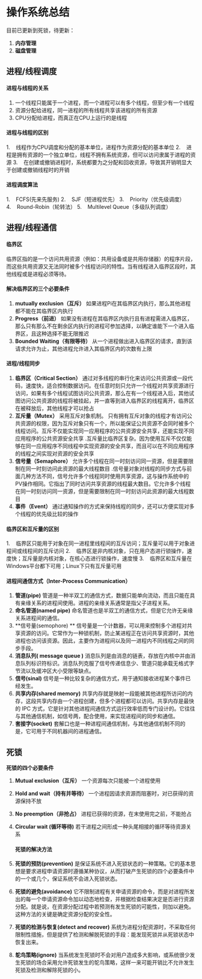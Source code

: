 # 操作系统总结

目前已更新到死锁，待更新：

1. **内存管理**
2. **磁盘管理**

## 进程/线程调度

#### 进程与线程的关系

1. 一个线程只能属于一个进程，而一个进程可以有多个线程，但至少有一个线程
2. 资源分配给进程，同一进程的所有线程共享该进程的所有资源
3. CPU分配给进程，而真正在CPU上运行的是线程

#### 进程与线程的区别

1.    线程作为CPU调度和分配的基本单位，进程作为资源分配的基本单位
2.    进程是拥有资源的一个独立单位，线程不拥有系统资源，但可以访问隶属于进程的资源
3.    在创建或撤销进程时，系统都要为之分配和回收资源，导致其开销明显大于创建或撤销线程时的开销

#### 进程调度算法

1.    FCFS(先来先服务)
2.    SJF（短进程优先）
3.    Priority（优先级调度）
4.    Round-Robin（轮转法）
5.    Multilevel Queue（多级队列调度）


## 进程/线程通信

#### 临界区

临界区指的是一个访问共用资源（例如：共用设备或是共用存储器）的程序片段，而这些共用资源又无法同时被多个线程访问的特性。当有线程进入临界区段时，其他线程或是进程必须等待。
#### 解决临界区的三个必要条件

1. **mutually exclusion（互斥）**
   如果进程Pi在其临界区内执行，那么其他进程都不能在其临界区内执行
2. **Progress（前进）**
   如果没有进程在其临界区内执行且有进程需进入临界区，那么只有那么不在剩余区内执行的进程可参加选择，以确定谁能下一个进入临界区，且这种选择不能无限推迟
3. **Bounded Waiting（有限等待）**
   从一个进程做出进入临界区的请求，直到该请求允许为止，其他进程允许进入其临界区内的次数有上限
#### 进程/线程同步

1. **临界区（Critical Section）**
   通过对多线程的串行化来访问公共资源或一段代码，速度快，适合控制数据访问。在任意时刻只允许一个线程对共享资源进行访问，如果有多个线程试图访问公共资源，那么在有一个线程进入后，其他试图访问公共资源的线程将被挂起，并一直等到进入临界区的线程离开，临界区在被释放后，其他线程才可以抢占
2. **互斥量（Mutex）**
   采用互斥对象机制。 只有拥有互斥对象的线程才有访问公共资源的权限，因为互斥对象只有一个，所以能保证公共资源不会同时被多个线程访问。互斥不仅能实现同一应用程序的公共资源安全共享，还能实现不同应用程序的公共资源安全共享 .互斥量比临界区复杂。因为使用互斥不仅仅能够在同一应用程序不同线程中实现资源的安全共享，而且可以在不同应用程序的线程之间实现对资源的安全共享
3. **信号量（Semaphore）**
   允许多个线程在同一时刻访问同一资源，但是需要限制在同一时刻访问此资源的最大线程数目 .信号量对象对线程的同步方式与前面几种方法不同，信号允许多个线程同时使用共享资源，这与操作系统中的PV操作相同。它指出了同时访问共享资源的线程最大数目。它允许多个线程在同一时刻访问同一资源，但是需要限制在同一时刻访问此资源的最大线程数目
4. **事件（Event）**
   通过通知操作的方式来保持线程的同步，还可以方便实现对多个线程的优先级比较的操作
#### 临界区和互斥量的区别

1.    临界区只能用于对象在同一进程里线程间的互斥访问；互斥量可以用于对象进程间或线程间的互斥访问
2.    临界区是非内核对象，只在用户态进行锁操作，速度快；互斥量是内核对象，在核心态进行锁操作，速度慢
3.    临界区和互斥量在Windows平台都下可用；Linux下只有互斥量可用
#### 进程间通信方式（Inter-Process Communication）

1. **管道(pipe)**
   管道是一种半双工的通信方式，数据只能单向流动，而且只能在具有亲缘关系的进程间使用。进程的亲缘关系通常是指父子进程关系。
2. **命名管道(named pipe)**
   命名管道也是半双工的通信方式，但是它允许无亲缘关系进程间的通信。
3. **信号量(semophore) **
   信号量是一个计数器，可以用来控制多个进程对共享资源的访问。它常作为一种锁机制，防止某进程正在访问共享资源时，其他进程也访问该资源。因此，主要作为进程间以及同一进程内不同线程之间的同步手段。
4. **消息队列( message queue )**
   消息队列是由消息的链表，存放在内核中并由消息队列标识符标识。消息队列克服了信号传递信息少、管道只能承载无格式字节流以及缓冲区大小受限等缺点。
5. **信号(sinal)**
   信号是一种比较复杂的通信方式，用于通知接收进程某个事件已经发生。
6. **共享内存(shared memory)**
   共享内存就是映射一段能被其他进程所访问的内存，这段共享内存由一个进程创建，但多个进程都可以访问。共享内存是最快的 IPC 方式，它是针对其他进程间通信方式运行效率低而专门设计的。它往往与其他通信机制，如信号两，配合使用，来实现进程间的同步和通信。
7. **套接字(socket)**
   套解口也是一种进程间通信机制，与其他通信机制不同的是，它可用于不同机器间的进程通信。

## 死锁

**死锁的四个必要条件**
1. **Mutual exclusion（互斥）**
   一个资源每次只能被一个进程使用
2. **Hold and wait（持有并等待）**
   一个进程因请求资源而阻塞时，对已获得的资源保持不放
3. **No preemption（非抢占）**
   进程已获得的资源，在末使用完之前，不能抢占
4. **Circular wait (循环等待)**
   若干进程之间形成一种头尾相接的循环等待资源关系


   #### **死锁的解决方法**
   
1. **死锁的预防(prevention)**
   是保证系统不进入死锁状态的一种策略。它的基本思想是要求进程申请资源时遵循某种协议，从而打破产生死锁的四个必要条件中的一个或几个，保证系统不会进入死锁状态。
2. **死锁的避免(avoidance)**
   它不限制进程有关申请资源的命令，而是对进程所发出的每一个申请资源命令加以动态地检查，并根据检查结果决定是否进行资源分配。就是说，在资源分配过程中若预测有发生死锁的可能性，则加以避免。这种方法的关键是确定资源分配的安全性。
3. **死锁的检测与恢复(detect and recover)**
   系统为进程分配资源时，不采取任何限制性措施，但是提供了检测和解脱死锁的手段：能发现死锁并从死锁状态中恢复出来。
4. **鸵鸟策略(ignore)**
   当系统发生死锁时不会对用户造成多大影响，或系统很少发生死锁的场合采用允许死锁发生的鸵鸟策略，这样一来可能开销比不允许发生死锁及检测和解除死锁的小。